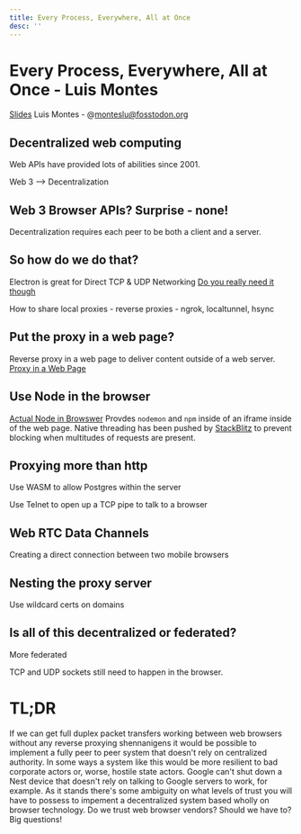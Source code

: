 ```yaml
---
title: Every Process, Everywhere, All at Once
desc: ''
---
```


# Every Process, Everywhere, All at Once - Luis Montes
[Slides](seattlejs23.netlify.app)
Luis Montes - @monteslu@fosstodon.org

## Decentralized web computing
Web APIs have provided lots of abilities since 2001.

Web 3 --> Decentralization
## Web 3 Browser APIs? Surprise - none!

Decentralization requires each peer to be both a client and a server.

## So how do we do that?

Electron is great for Direct TCP & UDP Networking
[Do you really need it though](https://youmightnotneedelectron.com/)

How to share local proxies - reverse proxies - ngrok, localtunnel, hsync 

## Put the proxy in a web page?
Reverse proxy in a web page to deliver content outside of a web server.
[Proxy in a Web Page](browserver.netlify.app)

## Use Node in the browser
[Actual Node in Browswer](expressnode.netlify.app)
Provdes `nodemon` and `npm` inside of an iframe inside of the web page. 
Native threading has been pushed by [StackBlitz](https://stackblitz.com/) to prevent blocking when multitudes of requests are present.

## Proxying more than http
Use WASM to allow Postgres within the server

Use Telnet to open up a TCP pipe to talk to a browser

## Web RTC Data Channels
Creating a direct connection between two mobile browsers

## Nesting the proxy server
Use wildcard certs on domains

## Is all of this decentralized or federated?
More federated

TCP and UDP sockets still need to happen in the browser.

# TL;DR 

If we can get full duplex packet transfers working between web browsers without any reverse proxying shennanigens it would be possible to implement a fully peer to peer system that doesn't rely on centralized authority. In some ways a system like this would be more resilient to bad corporate actors or, worse, hostile state actors. Google can't shut down a Nest device that doesn't rely on talking to Google servers to work, for example. As it stands there's some ambiguity on what levels of trust you will have to possess to impement a decentralized system based wholly on browser technology. Do we trust web browser vendors? Should we have to? Big questions!
